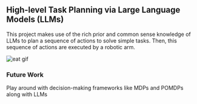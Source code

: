 ## High-level Task Planning via Large Language Models (LLMs)

This project makes use of the rich prior and common sense knowledge of LLMs to plan a sequence of actions to solve simple tasks. Then, this sequence of actions are executed by a robotic arm.

![eat gif](eat.gif "Demo")

### Future Work
Play around with decision-making frameworks like MDPs and POMDPs along with LLMs
